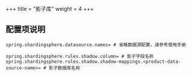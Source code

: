 +++
title = "影子库"
weight = 4
+++

## 配置项说明

```properties
spring.shardingsphere.datasource.names= # 省略数据源配置，请参考使用手册

spring.shardingsphere.rules.shadow.column= # 影子字段名称
spring.shardingsphere.rules.shadow.shadow-mappings.<product-data-source-name>= # 影子数据库名称
```